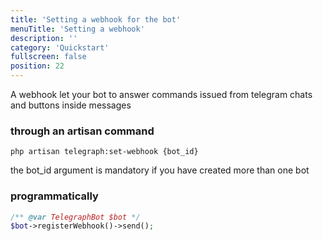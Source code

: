 ```yaml
---
title: 'Setting a webhook for the bot'
menuTitle: 'Setting a webhook'
description: ''
category: 'Quickstart'
fullscreen: false 
position: 22
---
```



A webhook let your bot to answer commands issued from telegram chats and buttons inside messages

### through an artisan command

```shell
php artisan telegraph:set-webhook {bot_id}
```

the bot_id argument is mandatory if you have created more than one bot

### programmatically

```php
/** @var TelegraphBot $bot */
$bot->registerWebhook()->send();
```
